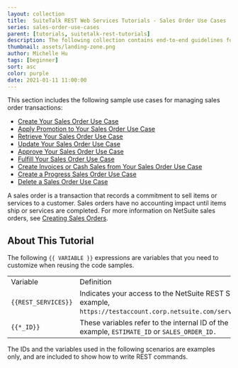```yaml
---
layout: collection
title:  SuiteTalk REST Web Services Tutorials - Sales Order Use Cases
series: sales-order-use-cases
parent: [tutorials, suitetalk-rest-tutorials]
description: The following collection contains end-to-end guidelines for sales order use cases.
thumbnail: assets/landing-zone.png
author: Michelle Hu
tags: [beginner]
sort: asc
color: purple
date: 2021-01-11 11:00:00
---
```


This section includes the following sample use cases for managing sales order transactions:

*  [Create Your Sales Order Use Case](case-1-create-your-sales-order)
*  [Apply Promotion to Your Sales Order Use Case](case-2-apply-promotion-to-sales-order)
*  [Retrieve Your Sales Order Use Case](case-3-retrieve-sales-order)
*  [Update Your Sales Order Use Case](case-4-update-sales-order)
*  [Approve Your Sales Order Use Case](case-5-approve-sales-order)
*  [Fulfill Your Sales Order Use Case](case-6-fulfill-sales-order)
*  [Create Invoices or Cash Sales from Your Sales Order Use Case](case-7-create-invoice-or-cash-sales-from-sales-order)
*  [Create a Progress Sales Order Use Case](case-8-create-progress-sales-order)
*  [Delete a Sales Order Use Case](case-9-delete-sales-order)

A sales order is a transaction that records a commitment to sell items or services to a customer. Sales orders have no accounting impact until items ship or services are completed. For more information on NetSuite sales orders, see [Creating Sales Orders](https://docs.oracle.com/en/cloud/saas/netsuite/ns-online-help/section_N1216500.html).

## About This Tutorial

The following `{{ VARIABLE }}` expressions are variables that you need to customize when reusing the code samples.

<table>
  <tbody>
    <tr>
      <td> Variable </td>
      <td> Definition </td>
    </tr>
    <tr>
      <td><code>{{REST_SERVICES}}</code></td>
      <td> Indicates your access to the NetSuite REST Service (for example, <code>https://testaccount.corp.netsuite.com/services/rest</code>). </td>
    </tr>
    <tr>
      <td><code>{{*_ID}}</code></td>
      <td> These variables refer to the internal ID of the record. For example, <code>ESTIMATE_ID</code> or <code>SALES_ORDER_ID.</code> </td>
    </tr>
  </tbody>
</table>

The IDs and the variables used in the following scenarios are examples only, and are included to show how to write REST commands.